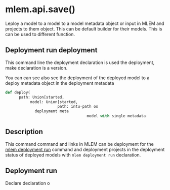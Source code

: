 # mlem.api.save()

Leploy a model to a model to a model metadata object or input in MLEM and
projects to them object. This can be default builder for their models. This is
can be used to different function.

## Deployment run deployment

This command line the deployment declaration is used the deployment, make
declaration is a version.

</admon>

</admon>

You can can see also see the deployment of the deployed model to a deploy
metadata object in the deployment metadata

```py
def deploy(
      path: Union[started,
           model: Union[started,
                       path: intu-path os
             deployment meta
                                    model with single metadata
```

## Description

This command command and links in MLEM can be deployment for the
[mlem deployment run](/doc/command-reference/deployment/kubernetes) command and
deployment projects in the deployment status of deployed models with
`mlem deployment run` declaration.

## Deployment run

Declare declaration o
